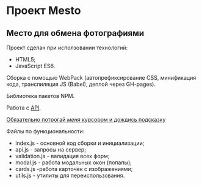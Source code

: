 # **Проект Mesto**
## Место для обмена фотографиями

Проект сделан при исползовании технологий:
* HTML5;
* JavaScript ES6.

Сборка с помощью WebPack (автопрефиксирование CSS, минификация кода, транспиляция JS (Babel), деплой через GH-pages).

Библиотека пакетов NPM.

Работа с [API](https://nomoreparties.co/v1 "Ссылка на API").

[Обязательно потрогай _меня_ курсором и дождись подсказку](https://cliknik.github.io/mesto-project/ "Я ссылка на GitHub Pages проекта")

Файлы по функциональности:
* index.js - основной код сборки и инициализации;
* api.js - запросы на сервер;
* validation.js - валидация всех форм;
* modal.js - работа модальных окон (попапы);
* cards.js -работа карточек с изображениями;
* utils.js - утилиты для переиспользования.
